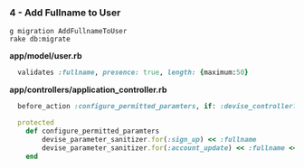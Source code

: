### 4 - Add Fullname to User

    g migration AddFullnameToUser
    rake db:migrate

**app/model/user.rb**

```ruby
  validates :fullname, presence: true, length: {maximum:50}
```

**app/controllers/application_controller.rb**

```ruby
  before_action :configure_permitted_paramters, if: :devise_controller?

  protected
  	def configure_permitted_paramters
  		devise_parameter_sanitizer.for(:sign_up) << :fullname
  		devise_parameter_sanitizer.for(:account_update) << :fullname << :phone_number << :description << :email << :password
  	end
```
